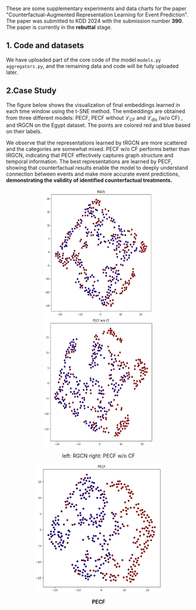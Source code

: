 These are some supplementary experiments and data charts for the paper "Counterfactual-Augmented Representation Learning for Event Prediction". The paper was submitted to KDD 2024 with the submission number **390**. The paper is currently in the **rebuttal** stage.

## 1. Code and datasets

We have uploaded part of the core code of the model `models.py aggregators.py`, and the remaining data and code will be fully uploaded later.

## 2.Case Study
The figure below shows the visualization of final embeddings learned in each time window using the t-SNE method. The embeddings are obtained from three different models: PECF, PECF without  $\mathcal{L}_{CF}$ and $\mathcal{L}_{dis}$ (w/o CF) , and tRGCN on the Egypt dataset. The points are colored red and blue based on their labels.

We observe that the representations learned by tRGCN are more scattered and the categories are somewhat mixed. PECF w/o CF performs better than tRGCN, indicating that PECF effectively captures graph structure and temporal information. The best representations are learned by PECF, showing that counterfactual results enable the model to deeply understand connection between events and make more accurate event predictions, **demonstrating the validity of identified counterfactual treatments.**
<body>
    <div style="display:flex; justify-content:center; flex-wrap:wrap;">
        <div align=center>
            <img src="https://github.com/hucheng-IIE/PECF/blob/main/case_study/RGCN.png" alt="Image 1" width="300" height="350"> <img src="https://github.com/hucheng-IIE/PECF/blob/main/case_study/PECF_wo_CF.png" alt="Image 2" width="300" height="350">
            <p >left: RGCN  right: PECF w/o CF</p>
        </div>
        <div align=center>
            <img src="https://github.com/hucheng-IIE/PECF/blob/main/case_study/PECF.png" alt="Image 3" width="350" height="350">
            <p style="text-align:center; font-weight:bold;">PECF</p>
        </div>
    </div>
</body>
